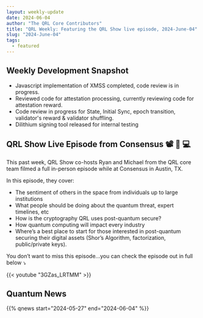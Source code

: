```yaml
---
layout: weekly-update
date: 2024-06-04
author: "The QRL Core Contributors"
title: "QRL Weekly: Featuring the QRL Show live episode, 2024-June-04"
slug: "2024-June-04"
tags:
  - featured
---
```


## Weekly Development Snapshot

- Javascript implementation of XMSS completed, code review is in progress.
- Reviewed code for attestation processing, currently reviewing code for attestation reward.
- Code review in progress for State, Initial Sync, epoch transition, validator's reward & validator shuffling.
- Dilithium signing tool released for internal testing


## QRL Show Live Episode from Consensus 📽️ 🔐 💻

This past week, QRL Show co-hosts Ryan and Michael from the QRL core team filmed a full in-person episode while at Consensus in Austin, TX. 

In this episode, they cover:

- The sentiment of others in the space from individuals up to large institutions
- What people should be doing about the quantum threat, expert timelines, etc
- How is the cryptography QRL uses post-quantum secure?
- How quantum computing will impact every industry
- Where’s a best place to start for those interested in post-quantum securing their digital assets (Shor’s Algorithm, factorization, public/private keys).

You don’t want to miss this episode...you can check the episode out in full below ⤵️ 

{{< youtube "3GZas_LRTMM" >}}

<!--more-->

## Quantum News

{{% qnews start="2024-05-27" end="2024-06-04" %}}
